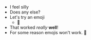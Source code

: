 * I feel silly
* Does any else?
* Let's try an emoji
  * :tada:
* That worked _really_  **well**!
* For some reason emojis  won't work. :tada:

